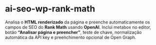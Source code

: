 # ai-seo-wp-rank-math
Analisa o **HTML renderizado** da página  e preenche automaticamente os campos de SEO do **Rank Math** usando **OpenAI**. Inclui metabox no editor, botão **“Analisar página e preencher”**, teste de chave, normalização automática da API key e preenchimento opcional de Open Graph.
